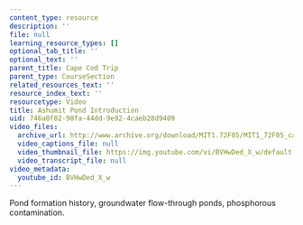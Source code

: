 ```yaml
---
content_type: resource
description: ''
file: null
learning_resource_types: []
optional_tab_title: ''
optional_text: ''
parent_title: Cape Cod Trip
parent_type: CourseSection
related_resources_text: ''
resource_index_text: ''
resourcetype: Video
title: Ashumit Pond Introduction
uid: 746a0f82-90fa-44dd-9e92-4caeb28d9409
video_files:
  archive_url: http://www.archive.org/download/MIT1.72F05/MIT1_72F05_cape_cod04_220k.mp4
  video_captions_file: null
  video_thumbnail_file: https://img.youtube.com/vi/BVHwDed_X_w/default.jpg
  video_transcript_file: null
video_metadata:
  youtube_id: BVHwDed_X_w
---
```


Pond formation history, groundwater flow-through ponds, phosphorous contamination.